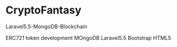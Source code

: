 # CryptoFantasy
Laravel5.5-MongoDB-Blockchain

ERC721 token development
MOngoDB
Laravel5.5
Bootstrap
HTML5

